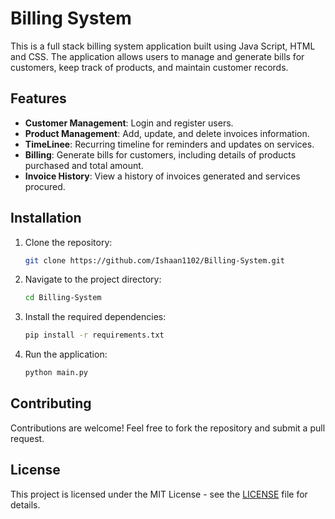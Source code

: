 # Billing System

This is a full stack billing system application built using Java Script, HTML and CSS. The application allows users to manage and generate bills for customers, keep track of products, and maintain customer records.

## Features

- **Customer Management**: Login and register users.
- **Product Management**: Add, update, and delete invoices information.
- **TimeLinee**: Recurring timeline for reminders and updates on services.
- **Billing**: Generate bills for customers, including details of products purchased and total amount.
- **Invoice History**: View a history of invoices generated and services procured.

## Installation

1. Clone the repository:

   ```bash
   git clone https://github.com/Ishaan1102/Billing-System.git
   ```

2. Navigate to the project directory:

   ```bash
   cd Billing-System
   ```

3. Install the required dependencies:

   ```bash
   pip install -r requirements.txt
   ```

4. Run the application:

   ```bash
   python main.py
   ```


## Contributing

Contributions are welcome! Feel free to fork the repository and submit a pull request.

## License

This project is licensed under the MIT License - see the [LICENSE](LICENSE) file for details.
